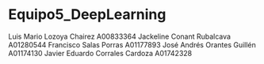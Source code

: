 # Equipo5_DeepLearning

Luis Mario Lozoya Chairez A00833364
Jackeline Conant Rubalcava A01280544
Francisco Salas Porras A01177893
José Andrés Orantes Guillén A01174130
Javier Eduardo Corrales Cardoza A01742328
